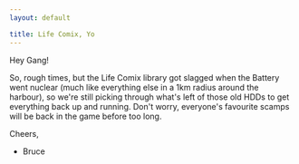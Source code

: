 ```yaml
---
layout: default

title: Life Comix, Yo
---
```


Hey Gang! 

So, rough times, but the Life Comix library got slagged when the Battery went nuclear (much like everything else in a 1km radius around the harbour), so we're still picking through what's left of those old HDDs to get everything back up and running. Don't worry, everyone's favourite scamps will be back in the game before too long. 

Cheers, 
- Bruce
